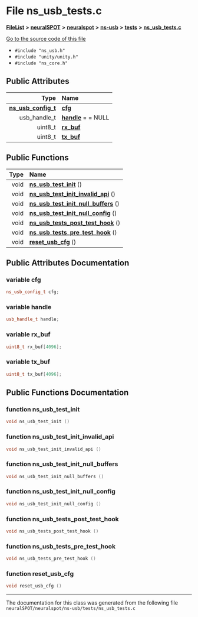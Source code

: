 

# File ns\_usb\_tests.c



[**FileList**](files.md) **>** [**neuralSPOT**](dir_75594cce7c7773aa3cb253214bf56510.md) **>** [**neuralspot**](dir_b737d82f35ec218ac5a7ef4105db9c0e.md) **>** [**ns-usb**](dir_450d7ce7daa9d29b9b3b5cb7d00f16f9.md) **>** [**tests**](dir_c776a9f5367fd77ebb6bd7a429b2b06e.md) **>** [**ns\_usb\_tests.c**](ns__usb__tests_8c.md)

[Go to the source code of this file](ns__usb__tests_8c_source.md)



* `#include "ns_usb.h"`
* `#include "unity/unity.h"`
* `#include "ns_core.h"`





















## Public Attributes

| Type | Name |
| ---: | :--- |
|  [**ns\_usb\_config\_t**](structns__usb__config__t.md) | [**cfg**](#variable-cfg)  <br> |
|  usb\_handle\_t | [**handle**](#variable-handle)   = = NULL<br> |
|  uint8\_t | [**rx\_buf**](#variable-rx_buf)  <br> |
|  uint8\_t | [**tx\_buf**](#variable-tx_buf)  <br> |
















## Public Functions

| Type | Name |
| ---: | :--- |
|  void | [**ns\_usb\_test\_init**](#function-ns_usb_test_init) () <br> |
|  void | [**ns\_usb\_test\_init\_invalid\_api**](#function-ns_usb_test_init_invalid_api) () <br> |
|  void | [**ns\_usb\_test\_init\_null\_buffers**](#function-ns_usb_test_init_null_buffers) () <br> |
|  void | [**ns\_usb\_test\_init\_null\_config**](#function-ns_usb_test_init_null_config) () <br> |
|  void | [**ns\_usb\_tests\_post\_test\_hook**](#function-ns_usb_tests_post_test_hook) () <br> |
|  void | [**ns\_usb\_tests\_pre\_test\_hook**](#function-ns_usb_tests_pre_test_hook) () <br> |
|  void | [**reset\_usb\_cfg**](#function-reset_usb_cfg) () <br> |




























## Public Attributes Documentation




### variable cfg 

```C++
ns_usb_config_t cfg;
```






### variable handle 

```C++
usb_handle_t handle;
```






### variable rx\_buf 

```C++
uint8_t rx_buf[4096];
```






### variable tx\_buf 

```C++
uint8_t tx_buf[4096];
```



## Public Functions Documentation




### function ns\_usb\_test\_init 

```C++
void ns_usb_test_init () 
```






### function ns\_usb\_test\_init\_invalid\_api 

```C++
void ns_usb_test_init_invalid_api () 
```






### function ns\_usb\_test\_init\_null\_buffers 

```C++
void ns_usb_test_init_null_buffers () 
```






### function ns\_usb\_test\_init\_null\_config 

```C++
void ns_usb_test_init_null_config () 
```






### function ns\_usb\_tests\_post\_test\_hook 

```C++
void ns_usb_tests_post_test_hook () 
```






### function ns\_usb\_tests\_pre\_test\_hook 

```C++
void ns_usb_tests_pre_test_hook () 
```






### function reset\_usb\_cfg 

```C++
void reset_usb_cfg () 
```




------------------------------
The documentation for this class was generated from the following file `neuralSPOT/neuralspot/ns-usb/tests/ns_usb_tests.c`


